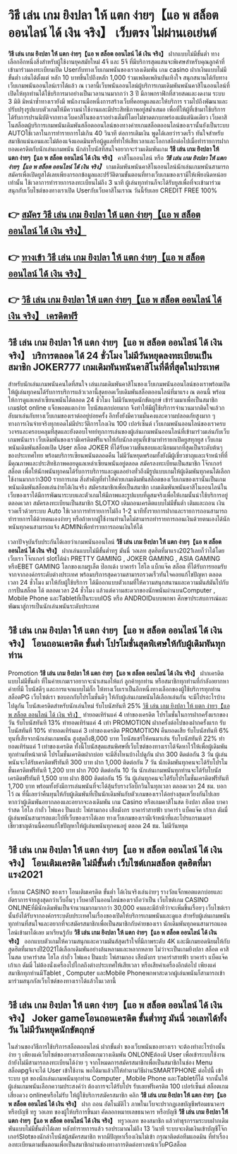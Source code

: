 # วิธี เล่น เกม ยิงปลา ให้ แตก ง่ายๆ【แอ พ สล็อต ออนไลน์ ได้ เงิน จริง】  เว็บตรง ไม่ผ่านเอเย่นต์

**วิธี เล่น เกม ยิงปลา ให้ แตก ง่ายๆ【แอ พ สล็อต ออนไลน์ ได้ เงิน จริง】** ฝากแบบไม่มีขั้นต่ำ  ทางเลือกอีกหนึ่งสิ่งสำหรับผู้ใช้งานยุคสมัยใหม่ 4จี และ 5จี ที่มีบริการสุดแสนจะพิเศษสำหรับคุณลูกค้าที่เข้ามาร่วมลงทะเบียนเปิด Userกับทางเว็บเกมพนันของเราลงเดิมพัน เกม casino  ฝากเงินแบบไม่มีขั้นต่ำ เล่นได้ตั้งแต่ หลัก 10 บาทขึ้นไปถึงหลัก 1,000 ร่วมเพลิดเพลินบันเทิงใจ สนุกสนานได้กับทางเว็บเกมพนันออนไลน์เราได้แล้ว ณ เวลานี้เว็บพนันออนไลน์ผู้บริการเกมเดิมพันพนันคาสิโนออนไลน์ที่เปิดให้ทุกท่านได้ใช้บริการมาอย่างเป็นเวลานานมากกว่า 3 ปี มีภาพกราฟิกที่สวยสดและงดงาม ระบบ 3 มิติ
มิหนำซ้ำทางเรายังมี พนักงานมือหนึ่งการสร้างเว็บที่คอยดูแลและให้บริการ  รวมไปถึงพัฒนาและปรับปรุงรูปแบบตัวเกมให้มีความน่าใช้งานและมีประสิทธิภาพอยู่สม่ำเสมอ เพื่อที่ให้ผู้ที่เข้ามาใช้บริการได้รับการปรนนิบัติจากทางเว็บคาสิโนของเราอย่างเต็มที่โดยไม่ขาดตกบกพร่องแม้แต่นิดเดียว เว็บคาสิโนสล็อตผู้บริการเกมพนันเดิมพันสล็อตออนไลน์ของทางค่ายเกมสล็อตออนไลน์ของเรานั้นยังเป็นระบบ AUTOใช้เวลาในการทำรายการไม่เกิน 40 วินาที ต่อการเติมเงิน พูดได้เลยว่ารวดเร็ว ทันใจสำหรับสมาชิกแน่นอนและไม่ต้องแจ้งแอดมินหรือผู้ดูแลที่ทำให้เสียเวลาและโอกาสอีกต่อไปเมื่อทำรายการฝากยอดเครดิตกับนักเล่นเกมพนัน
นักล่าโบนัสที่สนใจอยากจะร่วมเดิมพันเกม **วิธี เล่น เกม ยิงปลา ให้ แตก ง่ายๆ【แอ พ สล็อต ออนไลน์ ได้ เงิน จริง】** คาสิโนออนไลน์ หรือ ***วิธี เล่น เกม ยิงปลา ให้ แตก ง่ายๆ【แอ พ สล็อต ออนไลน์ ได้ เงิน จริง】*** เกมเดิมพันพนันคาสิโนออนไลน์นักเล่นเกมพนันสามารถสมัครเพื่อเปิดยูสได้เลยเพียงกรอกข้อมูลและปรัวัติตามขั้นตอนที่ทางเว็บเกมของเรามีให้เพียงนิดหน่อยเท่านั้น ใช้เวลาการทำรายการลงทะเบียนไม่ถึง 3 นาที ผู้เล่นทุกท่านก็จะได้รับยูสเพื่อที่จะเข้ามาร่วมสนุกกับเว็บไซต์ของทางเราเปิด Userกับเว็บคาสิโนเราณ วันนี้รับเลย CREDIT FREE 100%

## 👉 [สมัคร วิธี เล่น เกม ยิงปลา ให้ แตก ง่ายๆ【แอ พ สล็อต ออนไลน์ ได้ เงิน จริง】](https://archa888.com/)
## 👉 [ทางเข้า วิธี เล่น เกม ยิงปลา ให้ แตก ง่ายๆ【แอ พ สล็อต ออนไลน์ ได้ เงิน จริง】](https://archa888.com/)
## 👉 [วิธี เล่น เกม ยิงปลา ให้ แตก ง่ายๆ【แอ พ สล็อต ออนไลน์ ได้ เงิน จริง】 เครดิตฟรี](https://archa888.com/)

## วิธี เล่น เกม ยิงปลา ให้ แตก ง่ายๆ【แอ พ สล็อต ออนไลน์ ได้ เงิน จริง】 บริการตลอด ได้ 24 ชั่วโมง ไม่มีวันหยุดลงทะเบียนเป็นสมาชิก JOKER777 เกมเดิมพันพนันคาสิโนที่ดีที่สุดในประเทศ

สำหรับนักเล่นเกมพนันคนใดที่สนใจ เล่นเกมเดิมพันคาสิโนของเว็บเกมพนันออนไลน์ของเราพร้อมเปิดให้ผู้เล่นทุกคนได้รับการบริการแล้วเวลานี้สุดยอดเว็บเดิมพันสล็อตออนไลน์ที่มาแรง ณ ตอนนี้ พร้อมให้การดูแลเหล่าเซียนพนันได้ตลอด 24 ชั่วโมง ไม่มีวันหยุดนักขัตฤกษ์ เข้าร่วมมาเพื่อเป็นสมาชิก เกมslot online แจ็กพอตแตกง่าย โบนัสแตกบ่อยมาก จึงทำให้มีผู้ใช้บริการจำนวนมากติดใจแล้วกลับมาเล่นกับทางเว็บเกมของเราต่ออยู่บ่อยครั้ง อีกทั้งยังมีความมั่นคงและความปลอดภัยสูงมาก ๆ ทางการเงินจ่ายจริงทุกยอดไม่มีประวัติการโกงเงิน 100 เปอร์เซ็นต์ เว็บเกมพนันออนไลน์ของเราครบวงจรและครอบคลุมที่สุดและยังตอบโจทย์ทุกการเล่นของผู้เล่นเกมพนันออนไลน์ที่เข้ามาร่วมเล่นกับเว็บเกมพนันเรา
เว็บเดิมพันของเรามีเครดิตฟรีแจกให้กับนักลงทุนที่เข้ามาทำรายกเปิดยูสทุกยูส เว็บเกมพนันเดิมพันสล็อตเปิด User สล็อต JOKER ที่ได้รับความชื่นชอบและนิยมมากที่สุดเป็นระดับต้นๆของประเทศไทย พร้อมบริการเซียนพนันตลอดคืน ไม่มีวันหยุดพร้อมทั้งยังมีผู้เชี่ยวชาญและเจ้าหน้าที่ที่มีคุณภาพและประสิทธิภาพคอยดูแลเหล่าเซียนพนันอยู่ตลอด สมัครลงทะเบียนเป็นสมาชิก โจ๊กเกอร์ สล็อต เพื่อให้นักพนันทุกคนได้รับการบริการและดูแลอย่างทั่วถึงมีรูปแบบเกมให้ผู้เดิมพันทุกคนได้เลือกใช้งานมากกว่า300 รายการเกม
สิ่งสำคัญที่ทำให้ค่ายเกมเดิมพันสล็อตของเว็บเกมของเรานั้นเป็นเกมพนันเดิมพันสล็อตเล่นง่ายได้เงินจริง สมัครสมาชิกเพื่อเป็นสมาชิก  เกมเดิมพันพนันคาสิโนออนไลน์ในเว็บของเราได้มีการพัฒนาระบบและตัวเกมให้มีภาพและรูปแบบที่ดูสมจริงเพื่อให้เกมนั้นน่าใช้บริการอยู่ตลอดเวลา สมัครลงทะเบียนเป็นสมาชิก SLOTXO เติมถอนเครดิตแบบไม่มีขั้นต่ำ เติมและถอน เงินรวดเร็วด้วยระบบ Auto ใช้เวลาการทำรายการไม่ถึง 1-2 นาทีทั้งรายการฝากและรายการถอนสามารถทำรายการได้ด้วยตนเองง่ายๆ หรือถ้าหากผู้ใช้งานท่านใดไม่สามารถทำรายการถอนเงินด้วยตนเองได้นักพนันทุกคนสามารถแจ้ง ADMINเพื่อทำรายการถอนเงินให้ได้

เวลาปัจจุบันรับประกันได้เลยว่าเกมพนันออนไลน์ **วิธี เล่น เกม ยิงปลา ให้ แตก ง่ายๆ【แอ พ สล็อต ออนไลน์ ได้ เงิน จริง】** ฝากเล่นแบบไม่มีขั้นต่ำทรู มันนี่ วอเลท สุดฮิตที่มาแรง2021เลยก็ว่าได้โดยเว็บเรา โจ๊กเกอร์ slotได้นำ PRETTY GAMING , JOKER GAMING , ASIA GAMING หรือEBET GAMING โลกของเกมรูเล็ต  ป๊อกเด้ง บาคาร่า ไฮโล แบ็กแจ๊ค สล็อต ที่ได้รับการยอมรับจากจากองค์กรระดับต่างประเทศ พร้อมบริการสุดความสามารถรวดเร็วทันใจคอยแก้ไขปัญหา ตลอดเวลา 24 ชั่วโมง มาให้กับผู้ใช้บริการ ได้มีออกแบบตัวเกมที่ให้ความสนุกสนานและความมันส์มันไปกับการปั่นสล็อต ได้ ตลอดเวลา 24 ชั่วโมง แล้วแต่ความสะดวกของนักพนันผ่านบนComputer , Mobile Phone และTabletที่เป็นระบบIOS หรือ ANDROIDแบบพกพา ศึกษาประสบการณ์และพัฒนาสู่การเป็นนักเล่นพนันระดับประเทศ

## วิธี เล่น เกม ยิงปลา ให้ แตก ง่ายๆ【แอ พ สล็อต ออนไลน์ ได้ เงิน จริง】 โอนถอนเครดิต ขั้นต่ำ โปรโมชั่นสุดพิเศษให้กับผู้เดิมพันทุกท่าน

 Promotion  **วิธี เล่น เกม ยิงปลา ให้ แตก ง่ายๆ【แอ พ สล็อต ออนไลน์ ได้ เงิน จริง】** ฝากเครดิตแบบไม่มีขั้นต่ำ ที่ในค่ายเกมเราอยากจะนำเสนอให้แก่  ลูกค้าทุกท่าน หรือสมาชิกทุกท่านที่กำลังอยากหาค่ายที่มี โบนัสดีๆ และการแจกแบบไม่กั๊ก ให้ทางเว็บเราเป็นอีกหนึ่งทางเลือกของผู้ใช้บริการทุกท่าน สล็อตPG เว็บไซต์เรา ขอบอกกับโปรโมชั่นดีๆ ให้กับผู้เล่นเกมพนันได้เลือกเล่นกัน จะมีโปรอะไรบ้างไปดูกัน
โบนัสเครดิตสำหรับนักเล่นใหม่ รับโบนัสทันที 25% [วิธี เล่น เกม ยิงปลา ให้ แตก ง่ายๆ【แอ พ สล็อต ออนไลน์ ได้ เงิน จริง】](https://archa888.com/) ทำยอดเทิร์นแค่ 4 เท่าของเครดิต
โปรโมชั่นในการฝากครั้งแรกของวัน รับโบนัสทันที 13% ทำยอดเทิร์นแค่ 4 เท่า
 PROMOTION ฝากครั้งต่อไปของฝากครั้งแรก รับโบนัสทันที 10% ทำยอดเทิร์นแค่ 3 เท่าของเครดิต
 PROMOTION คืนยอดเสีย รับโบนัสทันที 6% ทุนที่เสียจากนักเล่นเกมพนัน สูงสุดถึง8,000 บาท
โบนัสแชร์ให้คนมาเล่น รับโบนัสทันที 22% ทำยอดเทิร์นแค่ 1 เท่าของเครดิต
ทั้งนี้โบนัสสุดแสนพิศษที่เว็บไซต์ของทางเราได้จัดหาไว้ให้เพื่อผู้เดิมพันทุกท่านที่หน้าตาดี โปรโมชั่นเครดิตฝากบ่อย จะมีสิ่งไหนบ้างไปดูกัน
ฝาก 300 ติดต่อกัน 3 วัน ผู้เล่นพนันจะได้รับเครดิตฟรีทันที 300 บาท
ฝาก 1,000 ติดต่อกัน 7 วัน นักเดิมพันทุกคนจะได้รับโปรโมชั่นเครดิตฟรีทันที 1,200 บาท
ฝาก 700 ติดต่อกัน 10 วัน นักเล่นเกมพนันทุกท่านจะได้รับโบนัสเครดิตฟรีทันที 1,500 บาท
ฝาก 800 ติดต่อกัน 15 วัน ผู้เล่นทุกคนจะได้รับโปรโมชั่นเครดิตฟรีทันที 1,700 บาท
พร้อมทั้งยังมีการเล่นพนันที่จะได้ลุ้นรับรางวัลบิ๊กวินในทุกเวลา ตลอดเวลา 24 ชม. บอกไว้ ณ ที่นี้เลยว่าคืนทุนให้กับผู้เดิมพันที่เป็นนักเดิมพันกับตัวเกมของเราได้อย่างสุดเหวี่ยงกันไปเลย หากว่าผู้เดิมพันอยากลองและอยากจะลงเดิมพัน เกม Casino หรือเกมคาสิโนสด ยิงปลา สล็อต บาคาร่าสด ไฮโล กำถั่ว ไพ่แคง ปั่นแปะ ไพ่สามกอง เสือมังกร บาคาร่าสายฟ้า บาคาร่า แบ็คแจ๊ค เก้าเก ดัมมี่ ผู้เล่นพนันสามารถแตะไปที่เว็บของเราได้เลย ทางเว็บเกมของเรามีเจ้าหน้าที่และโปรแกรมเมอร์เชี่ยวชาญด้านนี้คอยแก้ไขปัญหาให้ผู้เล่นพนันทุกคนอยู่ ตลอด 24 ชม. ไม่มีวันหยุด

## วิธี เล่น เกม ยิงปลา ให้ แตก ง่ายๆ【แอ พ สล็อต ออนไลน์ ได้ เงิน จริง】 โอนเติมเครดิต ไม่มีขั้นต่ำ  เว็บไซต์เกมสล็อต สุดฮิตที่มาแรง2021

เว็บเกม CASINO ของเรา โอนเติมเครดิต ขั้นต่ำ ได้เงินจริงเล่นง่ายๆ รางวัลแจ็กพอตแตกบ่อยและอัตราการจ่ายสูงสุดกว่าเว็บอื่นๆ เว็บคาสิโนออนไลน์ของเราถือว่าเป็น เว็บไซต์เกม CASINO ONLINEที่มีนักเดิมพันเป็นจำนวนมากมากกว่า 30,000 คนและมีถ้าทีว่าจะเพิ่มขึ้นเรื่อยๆ เว็บไซต์เรานั้นยังได้รับจากองค์กรระบดับประเทศในเรื่องของเปิดให้บริการเกมพนันและดูแล สำหรับผู้เล่นเกมพนันทุกท่านที่สนใจและอยากที่จะสมัครสมาชิกเพื่อเป็นสมาชิกกับค่ายของเรา นักเดิมพันทุกคนสามารถแอดไลน์เข้ามาได้เลย
	มาเรียนรู้กับ **วิธี เล่น เกม ยิงปลา ให้ แตก ง่ายๆ【แอ พ สล็อต ออนไลน์ ได้ เงิน จริง】** ออกแบบตัวเกมให้ความสนุกและความมันส์สุดเร้าใจที่มีภาพระดับ 4K และมีเกมยอดนิยมให้กับสุดฮิตที่มาแรงปี2021ได้เลือกเดิมพันอย่างล้นหลามและหลากหลาย  ไม่ว่าจะเป็นเกมยิงปลา สล็อต คาสิโนสด บาคาร่าสด ไฮโล กำถั่ว ไพ่แคง ปั่นแปะ ไพ่สามกอง เสือมังกร บาคาร่าสายฟ้า บาคาร่า แบ็คแจ๊ค เก้าเก ดัมมี่ ไม่ต้องนั่งเครื่องไปไกลถึงต่างประเทศให้เสียเวลา หรือเสียค่าเครื่องอีกต่อไป เพียงแค่สมาชิกทุกท่านมีTablet , Computer และMobile Phoneพกพาสะดวกผู้เล่นพนันก็สามารถเข้ามาร่วมสนุกกัลเว็บไซต์ของทางเราได้แล้วในเวลานี้

## วิธี เล่น เกม ยิงปลา ให้ แตก ง่ายๆ【แอ พ สล็อต ออนไลน์ ได้ เงิน จริง】 Joker gameโอนถอนเครดิต ขั้นต่ำทรู มันนี่ วอเลทได้ทั้งวัน ไม่มีวันหยุดนักขัตฤกษ์

ในส่วนของวิธีการใช้บริการสล็อตออนไลน์ ฝากขั้นต่ำ ของเว็บพนันของทางเรา จะต้องทำอะไรบ้างนั้น ง่าย ๆ เพียงแค่เว็บไซต์ของทางเราสล็อตเกมวางเดิมพัน ONLONEต้องมี User เพื่อเข้าระบบใช้งาน ถ้ายังไม่มีสามารถลงทะเบียนได้ง่าย ๆ จากโหมดการสมัครสมาชิกเพื่อเป็นสมาชิกในช่อง Menu สล็อตpgจึงจะได้ User เข้าใช้งาน พอได้มาแล้วก็ให้ทำตามวิธีผ่านSMARTPHONE ต่อไปนี้
เข้าระบบ ยูส  ของนักเล่นเกมพนันทุกท่าน Computer , Mobile Phone และTabletก็ได้
จากนั้นให้ผู้เล่นเกมพนันเลือกความประสงค์ว่า ต้องการจะได้รับโปร รับเลยฟรีเครดิต 100 เปอร์เซ็นต์  สล็อตเกมเสี่ยงดวง onlineหรือไม่รับ
ให้ผู้ใช้บริการสมัครสมาชิก คลิก **วิธี เล่น เกม ยิงปลา ให้ แตก ง่ายๆ【แอ พ สล็อต ออนไลน์ ได้ เงิน จริง】** ฝาก ถอน  อัตโนมัติไว ภาพในเว็บจะปรากฏเลขบัญชีพร้อมธนาคาร หรือบัญชี ทรู วอเลท ของผู้ให้บริการขึ้นมา
คัดลอกหมายเลขธนาคาร หรือบัญชี **วิธี เล่น เกม ยิงปลา ให้ แตก ง่ายๆ【แอ พ สล็อต ออนไลน์ ได้ เงิน จริง】** ทรูวอเลท ของสมาชิก แล้วทำธุรกรรมระบบฝากเดิมพันแบบไม่มีขั้นต่ำได้เลย
หลังทำรายการแล้ว รอประมาณไม่ถึง 13 วินาที ระบบจะเติมเงินเข้าบัญชีโจ๊กเกอร์Slotของนักล่าโบนัสผู้สมัครสมาชิก
หากมีปัญหาเรื่องเงินไม่เข้า กรุณาติดต่อทีมแอดมิน ที่ทำเรื่องลงทะเบียนตามขั้นตอนเพื่อเป็นสมาชิกผ่านช่องทางการติดต่อทางหน้าเว็บPGสล็อต


